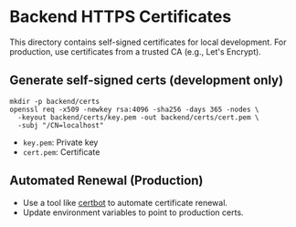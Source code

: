 # Backend HTTPS Certificates

This directory contains self-signed certificates for local development. For production, use certificates from a trusted CA (e.g., Let's Encrypt).

## Generate self-signed certs (development only)

```
mkdir -p backend/certs
openssl req -x509 -newkey rsa:4096 -sha256 -days 365 -nodes \
  -keyout backend/certs/key.pem -out backend/certs/cert.pem \
  -subj "/CN=localhost"
```

- `key.pem`: Private key
- `cert.pem`: Certificate

## Automated Renewal (Production)
- Use a tool like [certbot](https://certbot.eff.org/) to automate certificate renewal.
- Update environment variables to point to production certs.
